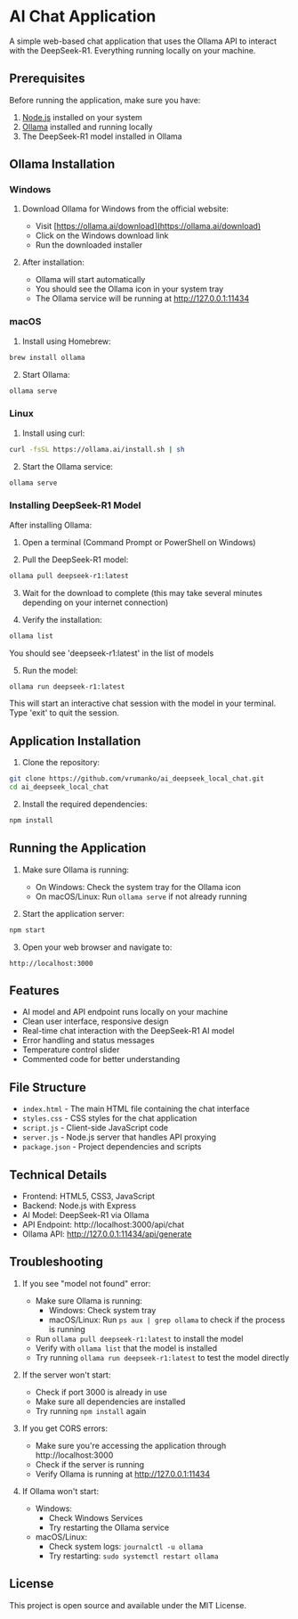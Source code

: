 # AI Chat Application

A simple web-based chat application that uses the Ollama API to interact with the DeepSeek-R1. Everything running locally on your machine.

## Prerequisites

Before running the application, make sure you have:

1. [Node.js](https://nodejs.org/) installed on your system
2. [Ollama](https://ollama.ai/) installed and running locally
3. The DeepSeek-R1 model installed in Ollama

## Ollama Installation

### Windows
1. Download Ollama for Windows from the official website:
   - Visit [https://ollama.ai/download](https://ollama.ai/download)
   - Click on the Windows download link
   - Run the downloaded installer

2. After installation:
   - Ollama will start automatically
   - You should see the Ollama icon in your system tray
   - The Ollama service will be running at http://127.0.0.1:11434

### macOS
1. Install using Homebrew:
```bash
brew install ollama
```

2. Start Ollama:
```bash
ollama serve
```

### Linux
1. Install using curl:
```bash
curl -fsSL https://ollama.ai/install.sh | sh
```

2. Start the Ollama service:
```bash
ollama serve
```

### Installing DeepSeek-R1 Model

After installing Ollama:

1. Open a terminal (Command Prompt or PowerShell on Windows)

2. Pull the DeepSeek-R1 model:
```bash
ollama pull deepseek-r1:latest
```

3. Wait for the download to complete (this may take several minutes depending on your internet connection)

4. Verify the installation:
```bash
ollama list
```
You should see 'deepseek-r1:latest' in the list of models

5. Run the model:
```bash
ollama run deepseek-r1:latest
```
This will start an interactive chat session with the model in your terminal. Type 'exit' to quit the session.

## Application Installation

1. Clone the repository:
```bash
git clone https://github.com/vrumanko/ai_deepseek_local_chat.git
cd ai_deepseek_local_chat
```

2. Install the required dependencies:
```bash
npm install
```

## Running the Application

1. Make sure Ollama is running:
   - On Windows: Check the system tray for the Ollama icon
   - On macOS/Linux: Run `ollama serve` if not already running

2. Start the application server:
```bash
npm start
```

3. Open your web browser and navigate to:
```
http://localhost:3000
```

## Features

- AI model and API endpoint runs locally on your machine
- Clean user interface, responsive design
- Real-time chat interaction with the DeepSeek-R1 AI model
- Error handling and status messages
- Temperature control slider
- Commented code for better understanding

## File Structure

- `index.html` - The main HTML file containing the chat interface
- `styles.css` - CSS styles for the chat application
- `script.js` - Client-side JavaScript code
- `server.js` - Node.js server that handles API proxying
- `package.json` - Project dependencies and scripts

## Technical Details

- Frontend: HTML5, CSS3, JavaScript
- Backend: Node.js with Express
- AI Model: DeepSeek-R1 via Ollama
- API Endpoint: http://localhost:3000/api/chat
- Ollama API: http://127.0.0.1:11434/api/generate

## Troubleshooting

1. If you see "model not found" error:
   - Make sure Ollama is running:
     - Windows: Check system tray
     - macOS/Linux: Run `ps aux | grep ollama` to check if the process is running
   - Run `ollama pull deepseek-r1:latest` to install the model
   - Verify with `ollama list` that the model is installed
   - Try running `ollama run deepseek-r1:latest` to test the model directly

2. If the server won't start:
   - Check if port 3000 is already in use
   - Make sure all dependencies are installed
   - Try running `npm install` again

3. If you get CORS errors:
   - Make sure you're accessing the application through http://localhost:3000
   - Check if the server is running
   - Verify Ollama is running at http://127.0.0.1:11434

4. If Ollama won't start:
   - Windows: 
     - Check Windows Services
     - Try restarting the Ollama service
   - macOS/Linux:
     - Check system logs: `journalctl -u ollama`
     - Try restarting: `sudo systemctl restart ollama`

## License

This project is open source and available under the MIT License. 